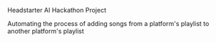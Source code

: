 Headstarter AI Hackathon Project

Automating the process of adding songs from a platform's playlist to another platform's playlist
